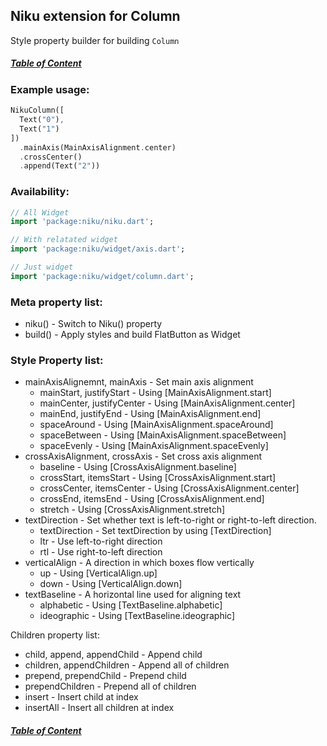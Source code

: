## Niku extension for Column

Style property builder for building `Column`

##### [Table of Content](https://github.com/saltyaom/niku/blob/main/doc/widget/README.md)

### Example usage:
```dart
NikuColumn([
  Text("0"),
  Text("1")
])
  .mainAxis(MainAxisAlignment.center)
  .crossCenter()
  .append(Text("2"))
```

### Availability: 
```dart
// All Widget
import 'package:niku/niku.dart';

// With relatated widget
import 'package:niku/widget/axis.dart';

// Just widget
import 'package:niku/widget/column.dart';
```

### Meta property list:
- niku() - Switch to Niku() property
- build() - Apply styles and build FlatButton as Widget

### Style Property list:
- mainAxisAlignemnt, mainAxis - Set main axis alignment
  - mainStart, justifyStart - Using [MainAxisAlignment.start]
  - mainCenter, justifyCenter - Using [MainAxisAlignment.center]
  - mainEnd, justifyEnd - Using [MainAxisAlignment.end]
  - spaceAround - Using [MainAxisAlignment.spaceAround]
  - spaceBetween - Using [MainAxisAlignment.spaceBetween]
  - spaceEvenly - Using [MainAxisAlignment.spaceEvenly]
- crossAxisAlignment, crossAxis - Set cross axis alignment
  - baseline - Using [CrossAxisAlignment.baseline]
  - crossStart, itemsStart - Using [CrossAxisAlignment.start]
  - crossCenter, itemsCenter - Using [CrossAxisAlignment.center]
  - crossEnd, itemsEnd - Using [CrossAxisAlignment.end]
  - stretch - Using [CrossAxisAlignment.stretch]
- textDirection - Set whether text is left-to-right or right-to-left direction.
  - textDirection - Set textDirection by using [TextDirection]
  - ltr - Use left-to-right direction
  - rtl - Use right-to-left direction
- verticalAlign - A direction in which boxes flow vertically
  - up - Using [VerticalAlign.up]
  - down - Using [VerticalAlign.down]
- textBaseline - A horizontal line used for aligning text
  - alphabetic - Using [TextBaseline.alphabetic]
  - ideographic - Using [TextBaseline.ideographic]

Children property list:
  - child, append, appendChild - Append child
  - children, appendChildren - Append all of children
  - prepend, prependChild - Prepend child
  - prependChildren - Prepend all of children
  - insert - Insert child at index
  - insertAll - Insert all children at index

##### [Table of Content](https://github.com/saltyaom/niku/blob/main/doc/widget/README.md)
